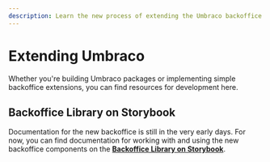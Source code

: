 ```yaml
---
description: Learn the new process of extending the Umbraco backoffice.
---
```


# Extending Umbraco

Whether you're building Umbraco packages or implementing simple backoffice extensions, you can find resources for development here.

## Backoffice Library on Storybook

Documentation for the new backoffice is still in the very early days. For now, you can find documentation for working with and using the new backoffice components on the [**Backoffice Library on Storybook**](https://ambitious-stone-0033b3603.1.azurestaticapps.net/?path=/docs/guides-getting-started--docs).

